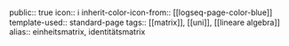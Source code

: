 public:: true
icon:: ℹ️
inherit-color-icon-from:: [[logseq-page-color-blue]]
template-used:: standard-page
tags:: [[matrix]], [[uni]], [[lineare algebra]]
alias:: einheitsmatrix, identitätsmatrix
